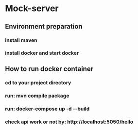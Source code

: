 # Mock-server

## Environment preparation
### install maven 
### install docker and start docker

## How to run docker container
### cd to your project directory 
### run: mvn compile package
### run: docker-compose up -d --build
### check api work or not by: http://localhost:5050/hello

